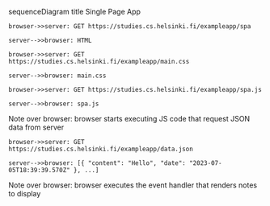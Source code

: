 sequenceDiagram
title Single Page App

    browser->>server: GET https://studies.cs.helsinki.fi/exampleapp/spa
  
    server-->>browser: HTML
   
    browser->>server: GET https://studies.cs.helsinki.fi/exampleapp/main.css
   
    server-->>browser: main.css

    browser->>server: GET https://studies.cs.helsinki.fi/exampleapp/spa.js
   
    server-->>browser: spa.js
    
Note over browser: browser starts executing JS code that request JSON data from server    

    browser->>server: GET https://studies.cs.helsinki.fi/exampleapp/data.json
    
    server-->>browser: [{ "content": "Hello", "date": "2023-07-05T18:39:39.570Z" }, ...]
    
Note over browser: browser executes the event handler that renders notes to display